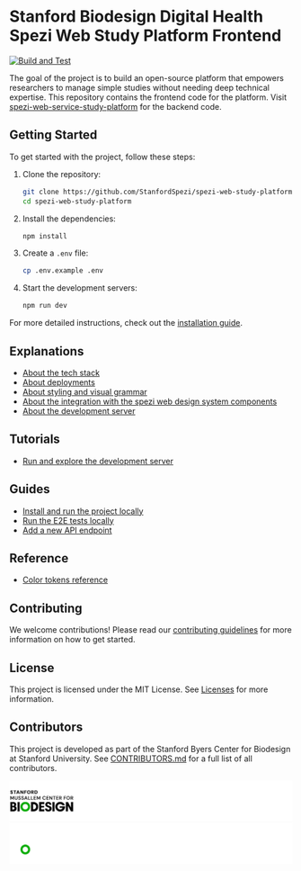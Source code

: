 <!--

This source file is part of the Stanford Biodesign Digital Health Spezi Web Study Platform open-source project

SPDX-FileCopyrightText: 2025 Stanford University and the project authors (see CONTRIBUTORS.md)

SPDX-License-Identifier: MIT

-->

# Stanford Biodesign Digital Health Spezi Web Study Platform Frontend

[![Build and Test](https://github.com/StanfordSpezi/spezi-web-study-platform/actions/workflows/build-and-test.yml/badge.svg)](https://github.com/StanfordSpezi/spezi-web-study-platform/actions/workflows/build-and-test.yml)

The goal of the project is to build an open-source platform that empowers researchers to manage simple studies without needing deep technical expertise. This repository contains the frontend code for the platform. Visit [spezi-web-service-study-platform](https://github.com/StanfordSpezi/spezi-web-service-study-platform) for the backend code.

## Getting Started

To get started with the project, follow these steps:

1. Clone the repository:
   ```bash
   git clone https://github.com/StanfordSpezi/spezi-web-study-platform.git
   cd spezi-web-study-platform
   ```
2. Install the dependencies:
   ```bash
   npm install
   ```
3. Create a `.env` file:
   ```bash
   cp .env.example .env
   ```
4. Start the development servers:
   ```bash
   npm run dev
   ```

For more detailed instructions, check out the [installation guide](docs/guides/installation.md).

## Explanations

- [About the tech stack](docs/explanations/tech-stack.md)
- [About deployments](docs/explanations/deployment.md)
- [About styling and visual grammar](docs/explanations/styling.md)
- [About the integration with the spezi web design system components](docs/explanations/design-system-components.md)
- [About the development server](docs/explanations/development-server.md)

## Tutorials

- [Run and explore the development server](docs/tutorials/development-server.md)

## Guides

- [Install and run the project locally](docs/guides/installation.md)
- [Run the E2E tests locally](docs/guides/e2e-testing-local.md)
- [Add a new API endpoint](docs/guides/add-api-endpoint.md)

## Reference

- [Color tokens reference](docs/reference/color-tokens.md)

## Contributing

We welcome contributions! Please read our [contributing guidelines](https://github.com/StanfordSpezi/.github/blob/main/CONTRIBUTING.md) for more information on how to get started.

## License

This project is licensed under the MIT License. See [Licenses](https://github.com/StanfordSpezi/spezi-web-study-platform/tree/main/LICENSES) for more information.

## Contributors

This project is developed as part of the Stanford Byers Center for Biodesign at Stanford University.
See [CONTRIBUTORS.md](https://github.com/StanfordSpezi/spezi-web-study-platform/tree/main/CONTRIBUTORS.md) for a full list of all contributors.

![Stanford Byers Center for Biodesign Logo](https://raw.githubusercontent.com/StanfordBDHG/.github/main/assets/biodesign-footer-light.png#gh-light-mode-only)
![Stanford Byers Center for Biodesign Logo](https://raw.githubusercontent.com/StanfordBDHG/.github/main/assets/biodesign-footer-dark.png#gh-dark-mode-only)

